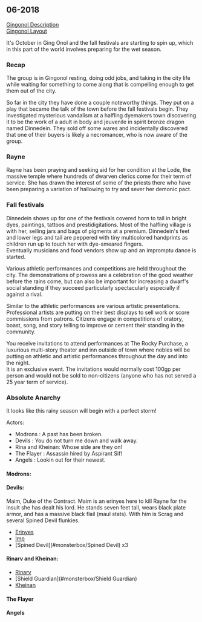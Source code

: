 
## 06-2018
[Gingonol Description](#note/places/gingonol)  
[Gingonol Layout](5e/media/geography/Gingonol-Layout.png) 

It's October in Ging Onol and the fall festivals are starting to spin up, which in this 
part of the world involves preparing for the wet season. 

### Recap
The group is in Gingonol resting, doing odd jobs, and taking in the city life while waiting for 
something to come along that is compelling enough to get them out of the city. 

So far in the city they have done a couple noteworthy things. They put on a play that became 
the talk of the town before the fall festivals begin. They investigated mysterious vandalism 
at a halfling dyemakers town discovering it to be the work of a adult in body and jeuvenile 
in spirit bronze dragon named Dinnedein. They sold off some wares and incidentally discovered 
that one of their buyers is likely a necromancer, who is now aware of the group. 

### Rayne 
Rayne has been praying and seeking aid for her condition at the Lode, the massive temple where 
hundreds of dwarven clerics come for their term of service. She has drawn the interest of some 
of the priests there who have been preparing a variation of hallowing to try and sever her 
demonic pact.   

### Fall festivals 
Dinnedein shows up for one of the festivals covered horn to tail in bright dyes, paintings, 
tattoos and prestidigitations. Most of the halfling village is with her, selling jars and 
bags of pigments at a premium. Dinnedein's feet and lower legs and tail are peppered with 
tiny multicolored handprints as children run up to touch her with dye-smeared fingers.  
Eventually musicians and food vendors show up and an impromptu dance is started.  

Various athletic performances and competitions are held throughout the city. The demonstrations 
of prowess are a celebration of the good weather before the rains come, but can also be 
important for increasing a dwarf's social standing if they succeed particularly spectacularly 
especially if against a rival.  

Similar to the athletic performances are various artistic presentations. Professional 
artists are putting on their best displays to sell work or score commissions from patrons. 
Citizens engage in competitions of oratory, boast, song, and story telling to improve 
or cement their standing in the community. 

You receive invitations to attend performances at The Rocky Purchase, a luxurious multi-story 
theater and inn outside of town where nobles will be putting on athletic and artistic 
performances throughout the day and into the night.  
It is an exclusive event. The invitations would normally cost 100gp per person and would not 
be sold to non-citizens (anyone who has not served a 25 year term of service).



### Absolute Anarchy 
It looks like this rainy season will begin with a perfect storm! 

Actors: 
* Modrons : A past has been broken.
* Devils : You do not turn me down and walk away. 
* Rina and Kheinan: Whose side are they on!
* The Flayer : Assassin hired by Aspirant Sif!
* Angels : Lookin out for their newest. 


#### Modrons: 

#### Devils: 
Maim, Duke of the Contract. Maim is an erinyes here to kill Rayne for the insult she 
has dealt his lord. He stands seven feet tall, wears black plate armor, and has a massive 
black flail (maul stats). With him is Scrag and several Spined Devil flunkies. 

* [Erinyes](#monsterbox/Erinyes)
* [Imp](#monsterbox/Imp)
* [Spined Devil](#monsterbox/Spined Devil) x3

#### Rinarv and Kheinan: 

* [Rinarv](#monsterbox/Rinarv)
* [Shield Guardian](#monsterbox/Shield Guardian)
* [Kheinan](#monsterbox/Kheinan)

#### The Flayer  

#### Angels











